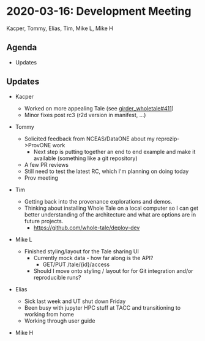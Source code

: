 2020-03-16: Development Meeting
===============================

Kacper, Tommy, Elias, Tim, Mike L, Mike H

Agenda
------
* Updates

Updates
-------
* Kacper
    * Worked on more appealing Tale (see [girder_wholetale#411](https://github.com/whole-tale/girder_wholetale/pull/411))
    * Minor fixes post rc3 (r2d version in manifest, ...)

* Tommy
    * Solicited feedback from NCEAS/DataONE about my reprozip->ProvONE work
        * Next step is putting together an end to end example and make it available (something like a git repository)
    * A few PR reviews
    * Still need to test the latest RC, which I'm planning on doing today
    * Prov meeting

* Tim
    * Getting back into the provenance explorations and demos.
    * Thinking about installing Whole Tale on a local computer so I can get better understanding of the architecture and what are options are in future projects.
        * https://github.com/whole-tale/deploy-dev

* Mike L
    * Finished styling/layout for the Tale sharing UI
        * Currently mock data - how far along is the API?
            * GET/PUT /tale/{id}/access
        * Should I move onto styling / layout for for Git integration and/or reproducible runs?

* Elias
    * Sick last week and UT shut down Friday
    * Been busy with jupyter HPC stuff at TACC and transitioning to working from home
    * Working through user guide

* Mike H
